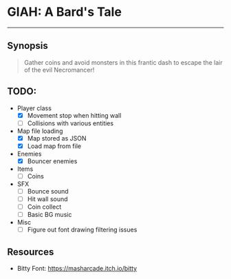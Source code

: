 # GIAH: A Bard's Tale
---
## Synopsis
> Gather coins and avoid monsters in this frantic dash to escape the lair of the evil Necromancer!

## TODO:
* Player class
    - [x] Movement stop when hitting wall
    - [ ] Collisions with various entities
* Map file loading
    - [x] Map stored as JSON
    - [x] Load map from file
* Enemies
    - [x] Bouncer enemies
* Items
    - [ ] Coins
* SFX
    - [ ] Bounce sound
    - [ ] Hit wall sound
    - [ ] Coin collect
    - [ ] Basic BG music
* Misc
    - [ ] Figure out font drawing filtering issues

## Resources
 - Bitty Font: https://masharcade.itch.io/bitty
